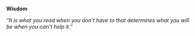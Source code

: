 __Wisdom__ 

*“It is what you read when you don't have to that determines what you will be when you can't help it.”*
